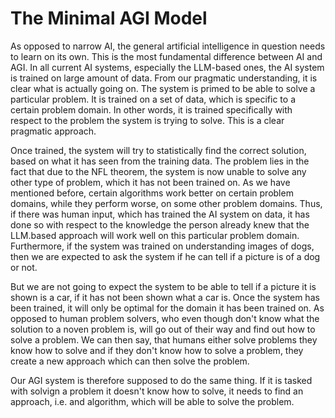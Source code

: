 # The Minimal AGI Model

As opposed to narrow AI, the general artificial intelligence in question needs to learn on its own. This is the most fundamental difference between AI and AGI. In all current AI systems, especially the LLM-based ones, the AI system is trained on large amount of data. From our pragmatic understanding, it is clear what is actually going on. The system is primed to be able to solve a particular problem. It is trained on a set of data, which is specific to a certain problem domain. In other words, it is trained specifically with respect to the problem the system is trying to solve. This is a clear pragmatic approach. 

Once trained, the system will try to statistically find the correct solution, based on what it has seen from the training data. The problem lies in the fact that due to the NFL theorem, the system is now unable to solve any other type of problem, which it has not been trained on. As we have mentioned before, certain algorithms work better on certain problem domains, while they perform worse, on some other problem domains. Thus, if there was human input, which has trained the AI system on data, it has done so with respect to the knowledge the person already knew that the LLM.based approach will work well on this particular problem domain. Furthermore, if the system was trained on understanding images of dogs, then we are expected to ask the system if he can tell if a picture is of a dog or not.

But we are not going to expect the system to be able to tell if a picture it is shown is a car, if it has not been shown what a car is. Once the system has been trained, it will only be optimal for the domain it has been trained on. As opposed to human problem solvers, who even though don't know what the solution to a noven problem is, will go out of their way and find out how to solve a problem. We can then say, that humans either solve problems they know how to solve and if they don't know how to solve a problem, they create a new approach which can then solve the problem.

Our AGI system is therefore supposed to do the same thing. If it is tasked with solvign a problem it doesn't know how to solve, it needs to find an approach, i.e. and algorithm, which will be able to solve the problem.

